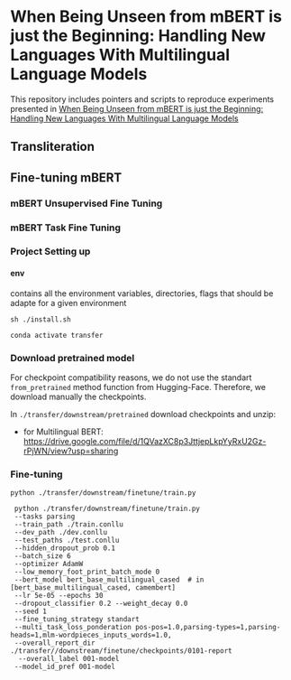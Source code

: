 # When Being Unseen from mBERT is just the Beginning: Handling New Languages With Multilingual Language Models 

This repository includes pointers and scripts to reproduce experiments presented in [When Being Unseen from mBERT is just the Beginning: Handling New Languages With Multilingual Language Models](https://arxiv.org/abs/2010.12858)

##  Transliteration 

## Fine-tuning mBERT

### mBERT Unsupervised Fine Tuning

### mBERT Task Fine Tuning
 
### Project Setting up 

#### env 

contains all the environment variables, directories, flags that should be adapte for a given environment 

`sh ./install.sh`


`conda activate transfer` 


### Download pretrained model

For checkpoint compatibility reasons, we do not use the standart `from_pretrained` method function from Hugging-Face. Therefore, we download manually the checkpoints.


In `./transfer/downstream/pretrained` download checkpoints and unzip: 

- for Multilingual BERT: https://drive.google.com/file/d/1QVazXC8p3JttjepLkpYyRxU2Gz-rPjWN/view?usp=sharing          


### Fine-tuning 


```
python ./transfer/downstream/finetune/train.py  

 python ./transfer/downstream/finetune/train.py  
 --tasks parsing 
 --train_path ./train.conllu 
 --dev_path ./dev.conllu 
 --test_paths ./test.conllu
 --hidden_dropout_prob 0.1 
 --batch_size 6 
 --optimizer AdamW 
 --low_memory_foot_print_batch_mode 0 
 --bert_model bert_base_multilingual_cased  # in [bert_base_multilingual_cased, camembert]
 --lr 5e-05 --epochs 30 
 --dropout_classifier 0.2 --weight_decay 0.0 
 --seed 1 
 --fine_tuning_strategy standart 
 --multi_task_loss_ponderation pos-pos=1.0,parsing-types=1,parsing-heads=1,mlm-wordpieces_inputs_words=1.0, 
 --overall_report_dir ./transfer//downstream/finetune/checkpoints/0101-report
  --overall_label 001-model
 --model_id_pref 001-model
```


